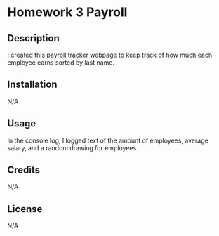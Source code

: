 # Homework 3 Payroll

## Description

I created this payroll tracker webpage to keep track of how much each employee earns sorted by last name.

## Installation

N/A

## Usage

In the console log, I logged text of the amount of employees, average salary, and a random drawing for employees.

## Credits

N/A

## License

N/A
